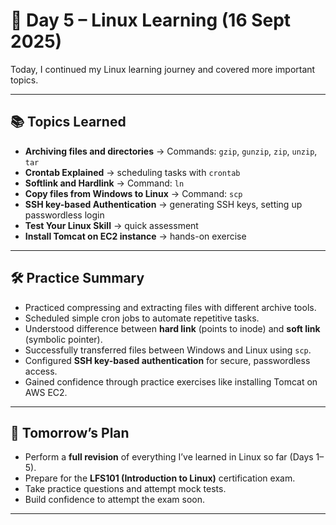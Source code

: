# 📘 Day 5 – Linux Learning (16 Sept 2025)

Today, I continued my Linux learning journey and covered more important topics.

---

## 📚 Topics Learned
- **Archiving files and directories** → Commands: `gzip`, `gunzip`, `zip`, `unzip`, `tar`  
- **Crontab Explained** → scheduling tasks with `crontab`  
- **Softlink and Hardlink** → Command: `ln`  
- **Copy files from Windows to Linux** → Command: `scp`  
- **SSH key-based Authentication** → generating SSH keys, setting up passwordless login  
- **Test Your Linux Skill** → quick assessment  
- **Install Tomcat on EC2 instance** → hands-on exercise  

---

## 🛠️ Practice Summary
- Practiced compressing and extracting files with different archive tools.  
- Scheduled simple cron jobs to automate repetitive tasks.  
- Understood difference between **hard link** (points to inode) and **soft link** (symbolic pointer).  
- Successfully transferred files between Windows and Linux using `scp`.  
- Configured **SSH key-based authentication** for secure, passwordless access.  
- Gained confidence through practice exercises like installing Tomcat on AWS EC2.  

---

## 📝 Tomorrow’s Plan
- Perform a **full revision** of everything I’ve learned in Linux so far (Days 1–5).  
- Prepare for the **LFS101 (Introduction to Linux)** certification exam.  
- Take practice questions and attempt mock tests.  
- Build confidence to attempt the exam soon.  

---
